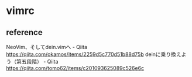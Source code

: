 # vimrc
## reference

NeoVim、そしてdein.vimへ - Qiita https://qiita.com/okamos/items/2259d5c770d51b88d75b
deinに乗り換えよう（第五段階） - Qiita https://qiita.com/tomo62/items/c201093625089c526e6c
